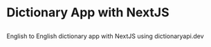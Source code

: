 # Dictionary App with NextJS
## 
English to English dictionary app with NextJS using dictionaryapi.dev
